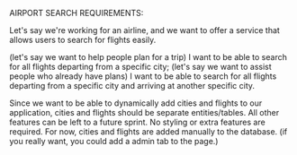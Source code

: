 AIRPORT SEARCH REQUIREMENTS:

Let's say we're working for an airline, and we want to offer a service that allows users to search for flights easily.

(let's say we want to help people plan for a trip)
I want to be able to search for all flights departing from a specific city;
(let's say we want to assist people who already have plans)
I want to be able to search for all flights departing from a specific city and arriving at another specific city.

Since we want to be able to dynamically add cities and flights to our application, cities and flights should be separate entities/tables.
All other features can be left to a future sprint.
No styling or extra features are required.
For now, cities and flights are added manually to the database. (if you really want, you could add a admin tab to the page.)
